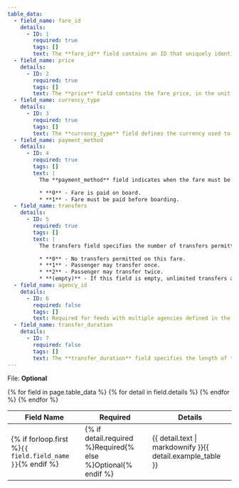 ```yaml
---
table_data:
  - field_name: fare_id
    details:
      - ID: 1
        required: true
        tags: []
        text: The **fare_id** field contains an ID that uniquely identifies a fare class. The **fare_id** is dataset unique.
  - field_name: price
    details:
      - ID: 2
        required: true
        tags: []
        text: The **price** field contains the fare price, in the unit specified by **currency_type**.
  - field_name: currency_type
    details:
      - ID: 3
        required: true
        tags: []
        text: The **currency_type** field defines the currency used to pay the fare. Please use the ISO 4217 alphabetical currency codes which can be found [here](http://en.wikipedia.org/wiki/ISO_4217).
  - field_name: payment_method
    details:
      - ID: 4
        required: true
        tags: []
        text: |
          The **payment_method** field indicates when the fare must be paid. Valid values for this field are:

          * **0** - Fare is paid on board.
          * **1** - Fare must be paid before boarding.
  - field_name: transfers
    details:
      - ID: 5
        required: true
        tags: []
        text: |
          The transfers field specifies the number of transfers permitted on this fare. Valid values for this field are:

          * **0** - No transfers permitted on this fare.
          * **1** - Passenger may transfer once.
          * **2** - Passenger may transfer twice.
          * **(empty)** - If this field is empty, unlimited transfers are permit.
  - field_name: agency_id
    details:
      - ID: 6
        required: false
        tags: []
        text: Required for feeds with multiple agencies defined in the agency.txt file. Each fare attribute must specify an agency_id value to indicate which agency the fare applies to.
  - field_name: transfer_duration
    details:
      - ID: 7
        required: false
        tags: []
        text: The **transfer_duration** field specifies the length of time in seconds before a transfer expires.  When used with a **transfers** value of 0, the **transfer_duration** field indicates how long a ticket is valid for a fare where no transfers are allowed. Unless you intend to use this field to indicate ticket validity, **transfer_duration** should be omitted or empty when **transfers** is set to 0.
---
```

File: **Optional**

<table class="recommendation">
  <thead>
    <tr>
      <th>Field Name</th>
      <th>Required</th>
      <th>Details</th>
    </tr>
  </thead>
  <tbody>
    {% for field in page.table_data %}
      {% for detail in field.details %}
    <tr id="{{ page.slug }}_{{ detail.ID }}" class="anchor-row{% if forloop.first %} field-row{% endif %}{% for tag in detail.tags %} {{ tag }}{% endfor %}">
      <td>{% if forloop.first %}<code>{{ field.field_name }}</code>{% endif %}</td>
      <td>{% if detail.required %}Required{% else %}Optional{% endif %}</td>
      <td>{{ detail.text | markdownify }}{{ detail.example_table }}</td>
    </tr>
      {% endfor %}
    {% endfor %}
  </tbody>
</table>

